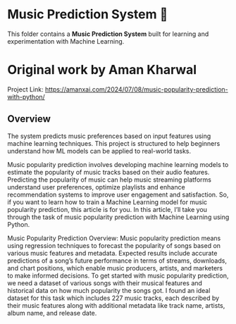 # Music Prediction System 🎵
This folder contains a **Music Prediction System** built for learning and experimentation with Machine Learning.

# Original work by **Aman Kharwal**
Project Link: https://amanxai.com/2024/07/08/music-popularity-prediction-with-python/

## Overview
The system predicts music preferences based on input features using machine learning techniques. This project is structured to help beginners understand how ML models can be applied to real-world tasks.

Music popularity prediction involves developing machine learning models to estimate the popularity of music tracks based on their audio features. Predicting the popularity of music can help music streaming platforms understand user preferences, optimize playlists and enhance recommendation systems to improve user engagement and satisfaction. So, if you want to learn how to train a Machine Learning model for music popularity prediction, this article is for you. In this article, I’ll take you through the task of music popularity prediction with Machine Learning using Python.

Music Popularity Prediction Overview:
Music popularity prediction means using regression techniques to forecast the popularity of songs based on various music features and metadata. Expected results include accurate predictions of a song’s future performance in terms of streams, downloads, and chart positions, which enable music producers, artists, and marketers to make informed decisions.
To get started with music popularity prediction, we need a dataset of various songs with their musical features and historical data on how much popularity the songs got. I found an ideal dataset for this task which includes 227 music tracks, each described by their music features along with additional metadata like track name, artists, album name, and release date.
